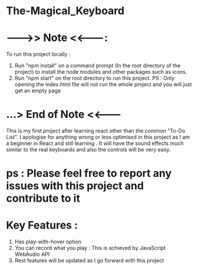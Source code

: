 # The-Magical_Keyboard

# --->> Note <<---:
To run this project locally :
1) Run "npm install" on a command prompt (In the root directory of the project) to install the node modules and other packages such as icons.
2) Run "npm start" on the root directory to run this project. PS : Only opening the index.html file will not run the whole project and you will just get an empty page
# ...> End of Note <<---

This is my first project after learning react other than the common "To-Do List". I apologise for anything wrong or less optimised in this project as I am a beginner in React and still learning . It will have the sound effects much similar to the real keyboards and also the controls will be very easy.

# ps : Please feel free to report any issues with this project and contribute to it

# Key Features :
1) Has play-with-hover option
2) You can record what you play : This is achieved by JavaScript WebAudio API
3) Rest features will be updated as I go forward with this project
